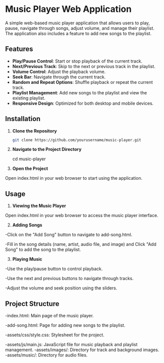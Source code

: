 # Music Player Web Application

A simple web-based music player application that allows users to play, pause, navigate through songs, adjust volume, and manage their playlist. The application also includes a feature to add new songs to the playlist.

## Features

- **Play/Pause Control**: Start or stop playback of the current track.
- **Next/Previous Track**: Skip to the next or previous track in the playlist.
- **Volume Control**: Adjust the playback volume.
- **Seek Bar**: Navigate through the current track.
- **Random and Repeat Options**: Shuffle playback or repeat the current track.
- **Playlist Management**: Add new songs to the playlist and view the existing playlist.
- **Responsive Design**: Optimized for both desktop and mobile devices.

## Installation

1. **Clone the Repository**

   ```bash
   git clone https://github.com/yourusername/music-player.git
   
2. **Navigate to the Project Directory**

    cd music-player

4. **Open the Project**

Open index.html in your web browser to start using the application.

## Usage
1. **Viewing the Music Player**

Open index.html in your web browser to access the music player interface.

2. **Adding Songs**

-Click on the "Add Song" button to navigate to add-song.html.

-Fill in the song details (name, artist, audio file, and image) and Click "Add Song" to add the song to the playlist.

3. **Playing Music**

-Use the play/pause button to control playback.

-Use the next and previous buttons to navigate through tracks.

-Adjust the volume and seek position using the sliders.

## Project Structure

-index.html: Main page of the music player.

-add-song.html: Page for adding new songs to the playlist.

-assets/css/style.css: Stylesheet for the project.

-assets/js/main.js: JavaScript file for music playback and playlist management.
-assets/images/: Directory for track and background images.
-assets/music/: Directory for audio files.
